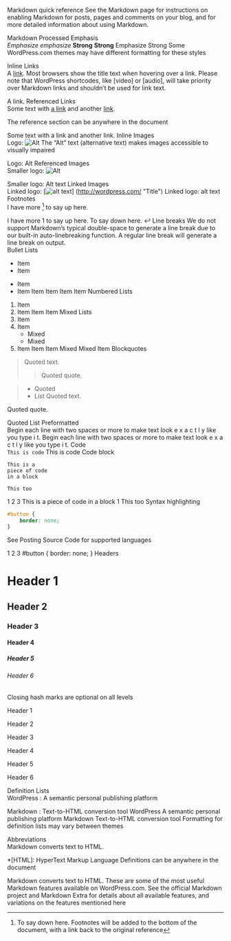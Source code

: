 
Markdown quick reference
See the Markdown page for instructions on enabling Markdown for posts, pages and comments on your blog, and for more detailed information about using Markdown.

Markdown	Processed
Emphasis	
*Emphasize* _emphasize_
**Strong** __Strong__
Emphasize
Strong
Some WordPress.com themes may have different formatting for these styles

Inline Links	
A [link](http://example.com "Title").
Most browsers show the title text when hovering over a link.
Please note that WordPress shortcodes, like [video] or [audio], will take priority over Markdown links and shouldn’t be used for link text.

A link.
Referenced Links	
Some text with [a link][1] and
another [link][2].

[1]: http://example.com/ "Title"
[2]: http://example.org/ "Title"
The reference section can be anywhere in the document

Some text with a link and another link.
Inline Images	
Logo: ![Alt](/wp.png "Title")
The “Alt” text (alternative text) makes images accessible to visually impaired

Logo: Alt
Referenced Images	
Smaller logo: ![Alt][1]

[1]: /wp-smaller.png "Title"
Smaller logo: Alt text
Linked Images	
Linked logo: [![alt text](/wp-smaller.png)]
(http://wordpress.com/ "Title")
Linked logo: alt text
Footnotes	
I have more [^1] to say up here.

[^1]: To say down here.
Footnotes will be added to the bottom of the document, with a link back to the original reference

I have more 1 to say up here.
To say down here. ↩
Line breaks	We do not support Markdown’s typical double-space to generate a line break due to our built-in auto-linebreaking function. A regular line break will generate a line break on output.	 
Bullet Lists	
* Item
* Item
- Item
- Item
Item
Item
Item
Item
Numbered Lists	
1. Item
2. Item
Item
Item
Mixed Lists	
1. Item
2. Item
   * Mixed
   * Mixed  
3. Item
Item
Item
Mixed
Mixed
Item
Blockquotes	
> Quoted text.
> > Quoted quote.

> * Quoted 
> * List
Quoted text.

Quoted quote.

Quoted
List
Preformatted	
  Begin each line with 
  two spaces or more to 
  make text look
  e x a c t l y 
  like  you  type i
  t.
Begin each line with 
two spaces or more to 
make text look
e x a c t l y 
like  you  type i
t.
Code	
`This is code`
This is code
Code block	
~~~~
This is a 
piece of code 
in a block
~~~~

```
This too
```
1
2
3
This is a
piece of code
in a block
1
This too
Syntax highlighting	
```css
#button {
    border: none;
}
```
See Posting Source Code for supported languages

1
2
3
#button {
    border: none;
}
Headers	
# Header 1
## Header 2
### Header 3 
#### Header 4 ####
##### Header 5 #####
###### Header 6 ######
Closing hash marks are optional on all levels

Header 1

Header 2

Header 3

Header 4

Header 5

Header 6

Definition Lists	
WordPress
:  A semantic personal publishing platform 

Markdown
:  Text-to-HTML conversion tool
WordPress
A semantic personal publishing platform
Markdown
Text-to-HTML conversion tool
Formatting for definition lists may vary between themes

Abbreviations	
Markdown converts text to HTML.

*[HTML]: HyperText Markup Language
Definitions can be anywhere in the document

Markdown converts text to HTML.
These are some of the most useful Markdown features available on WordPress.com. See the official Markdown project and Markdown Extra for details about all available features, and variations on the features mentioned here
